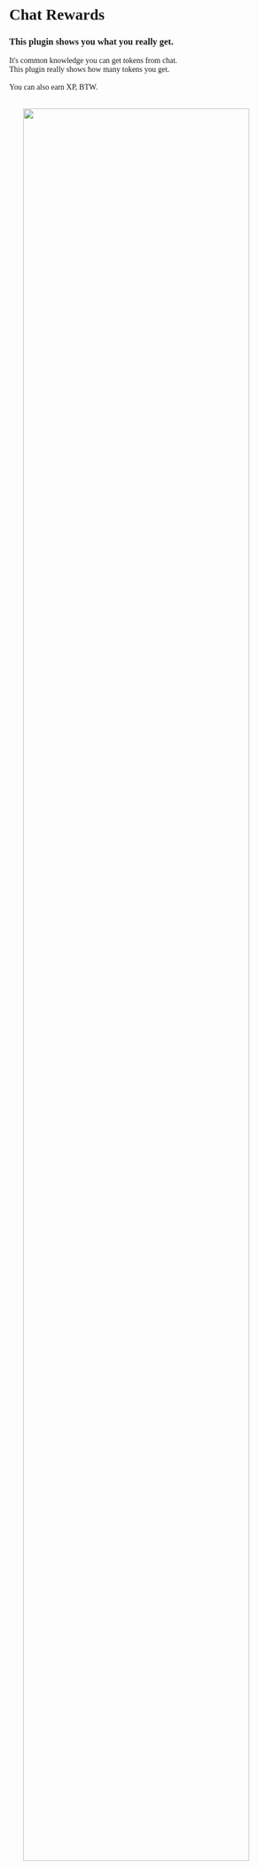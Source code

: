 <div style="font-family: 'Nunito'">
  <h1>Chat Rewards</h1>
  <h3>This plugin shows you what you really get.</h3>
  <p>It's common knowledge you can get tokens from chat.<br>This plugin really shows how many tokens you get.<br><br>You can also earn XP, BTW.</p>
  <br>
  <img width="90%" style="margin-left: 5%" src="https://media.discordapp.net/attachments/1055625743448682557/1103531018180370533/Screen_Shot_2023-05-03_at_11.57.39_PM.png">  
</div>
